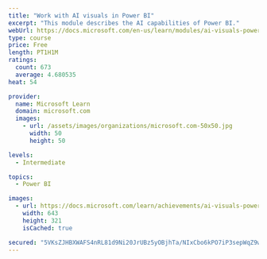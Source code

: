 ```yaml
---
title: "Work with AI visuals in Power BI"
excerpt: "This module describes the AI capabilities of Power BI."
webUrl: https://docs.microsoft.com/en-us/learn/modules/ai-visuals-power-bi/
type: course
price: Free
length: PT1H1M
ratings:
  count: 673
  average: 4.680535
heat: 54

provider:
  name: Microsoft Learn
  domain: microsoft.com
  images:
    - url: /assets/images/organizations/microsoft.com-50x50.jpg
      width: 50
      height: 50

levels:
  - Intermediate

topics:
  - Power BI

images:
  - url: https://docs.microsoft.com/learn/achievements/ai-visuals-power-bi-social.png
    width: 643
    height: 321
    isCached: true

secured: "5VKsZJHBXWAFS4nRL81d9Ni20JrUBz5yOBjhTa/NIxCbo6kPO7iP3sepWqZ9wYQytX+vd/oe5lCHVpDo5OSXlUukqB4R73iH0vkQGbv6gM/09blQmtXN1fSVz1hyo+wtdu2Z0kNbnPcnUoWJQW143yrFIpwZx30sFFSEBFoCYU4aSllcja97wb8Z7XkuSYTE9Drcf1n98LH8HhPyNU3M4Vhnf00qIYK2dhjJBT46c1MmtuSxcXckHjCr7OHiDVOmUGOzjxomzcAKqW/kubJ8orRRkgC9P9rQ7AtEBroJwYFwRYLq10F/l/DJN8jEmxUry4BTct9h6eIhV276k/2h2fvydp1cuPApTdUIUUgR0IGsZgOqozFkQw02dWju7v85QK8STFpdArv93t+3GJCFFUUmGm75R6fk4QKOjmbjpU0=;6uaS+jp9PpKJ0Qo2BSfdKQ=="
---
```


